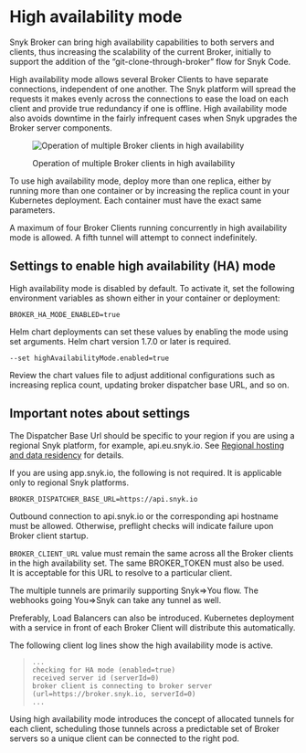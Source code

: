 # High availability mode

Snyk Broker can bring high availability capabilities to both servers and clients, thus increasing the scalability of the current Broker, initially to support the addition of the “git-clone-through-broker” flow for Snyk Code.

High availability mode allows several Broker Clients to have separate connections, independent of one another. The Snyk platform will spread the requests it makes evenly across the connections to ease the load on each client and provide true redundancy if one is offline. High availability mode also avoids downtime in the fairly infrequent cases when Snyk upgrades the Broker server components.

<figure><img src="../../../.gitbook/assets/snyk-broker-ha-mode.png" alt="Operation of multiple Broker clients in high availability"><figcaption><p>Operation of multiple Broker clients in high availability</p></figcaption></figure>

To use high availability mode, deploy more than one replica, either by running more than one container or by increasing the replica count in your Kubernetes deployment. Each container must have the exact same parameters.

A maximum of four Broker Clients running concurrently in high availability mode is allowed. A fifth tunnel will attempt to connect indefinitely.

## Settings to enable high availability (HA) mode

High availability mode is disabled by default. To activate it, set the following environment variables as shown either in your container or deployment:

```
BROKER_HA_MODE_ENABLED=true
```

Helm chart deployments can set these values by enabling the mode using set arguments. Helm chart version 1.7.0 or later is required.

```
--set highAvailabilityMode.enabled=true
```

Review the chart values file to adjust additional configurations such as increasing replica count, updating broker dispatcher base URL, and so on.

## **Important notes about settings**

The Dispatcher Base Url should be specific to your region if you are using a regional Snyk platform, for example, api.eu.snyk.io. See [Regional hosting and data residency](../../../snyk-data-and-governance/regional-hosting-and-data-residency.md) for details.

If you are using app.snyk.io, the following is not required. It is applicable only to regional Snyk platforms.

```
BROKER_DISPATCHER_BASE_URL=https://api.snyk.io
```

Outbound connection to api.snyk.io or the corresponding api hostname must be allowed. Otherwise, preflight checks will indicate failure upon Broker client startup.

`BROKER_CLIENT_URL` value must remain the same across all the Broker clients in the high availability set. The same BROKER\_TOKEN must also be used.  \
It is acceptable for this URL to resolve to a particular client.

The multiple tunnels are primarily supporting Snyk=>You flow. The webhooks going You=>Snyk can take any tunnel as well.

Preferably, Load Balancers can also be introduced. Kubernetes deployment with a service in front of each Broker Client will distribute this automatically.&#x20;

The following client log lines show the high availability mode is active.

> ```shell
> ...
> checking for HA mode (enabled=true)
> received server id (serverId=0)
> broker client is connecting to broker server (url=https://broker.snyk.io, serverId=0)
> ...
> ```

Using high availability mode introduces the concept of allocated tunnels for each client, scheduling those tunnels across a predictable set of Broker servers so a unique client can be connected to the right pod.
